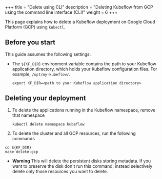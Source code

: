 +++
title = "Delete using CLI"
description = "Deleting Kubeflow from GCP using the command line interface (CLI)"
weight = 6
+++

This page explains how to delete a Kubeflow deployment on
Google Cloud Platform (GCP) using `kubectl`.

## Before you start

This guide assumes the following settings: 

* The `${KF_DIR}` environment variable contains the path to
  your Kubeflow application directory, which holds your Kubeflow configuration 
  files. For example, `/opt/my-kubeflow/`.

  ```
  export KF_DIR=<path to your Kubeflow application directory>
  ``` 

## Deleting your deployment


1. To delete the applications running in the Kubeflow namespace, remove that namespace

   ```
   kubectl delete namespace kubeflow
   ```

1. To delete the cluster and all GCP resources, run the following commands

```
cd ${KF_DIR}
make delete-gcp
```

   * **Warning** This will delete the persistent disks storing metadata. If you want to preserve the disk don't run this command;
     instead selectively delete only those resources you want to delete.
